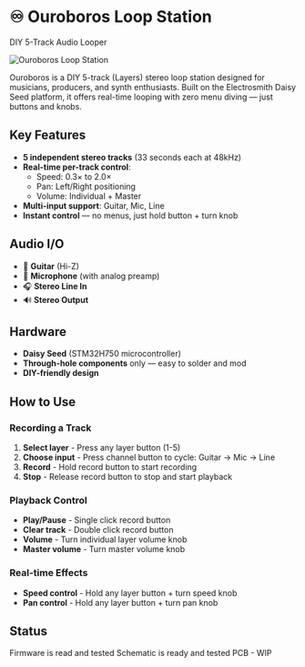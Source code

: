 # ♾️ Ouroboros Loop Station
DIY 5-Track Audio Looper

![Ouroboros Loop Station](docs/ouroboros-banner.png)

Ouroboros is a DIY 5-track (Layers) stereo loop station designed for musicians, producers, and synth enthusiasts.
Built on the Electrosmith Daisy Seed platform, it offers real-time looping with zero menu diving — just buttons and knobs.

## Key Features

- **5 independent stereo tracks** (33 seconds each at 48kHz)
- **Real-time per-track control**:
  - Speed: 0.3× to 2.0×
  - Pan: Left/Right positioning  
  - Volume: Individual + Master
- **Multi-input support**: Guitar, Mic, Line
- **Instant control** — no menus, just hold button + turn knob

## Audio I/O

- 🎸 **Guitar** (Hi-Z)
- 🎤 **Microphone** (with analog preamp)
- 🎧 **Stereo Line In**
- 🔊 **Stereo Output**

## Hardware

- **Daisy Seed** (STM32H750 microcontroller)
- **Through-hole components** only — easy to solder and mod
- **DIY-friendly design**


## How to Use

### Recording a Track
1. **Select layer** - Press any layer button (1-5)
2. **Choose input** - Press channel button to cycle: Guitar → Mic → Line
3. **Record** - Hold record button to start recording
4. **Stop** - Release record button to stop and start playback

### Playback Control  
- **Play/Pause** - Single click record button
- **Clear track** - Double click record button
- **Volume** - Turn individual layer volume knob
- **Master volume** - Turn master volume knob

### Real-time Effects
- **Speed control** - Hold any layer button + turn speed knob
- **Pan control** - Hold any layer button + turn pan knob

## Status
Firmware is read and tested
Schematic is ready and tested
PCB - WIP

